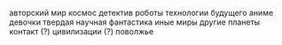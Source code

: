 авторский мир
космос
детектив
роботы
технологии будущего
аниме девочки
твердая научная фантастика
иные миры
другие планеты
контакт (?)
цивилизации (?)
поволжье

